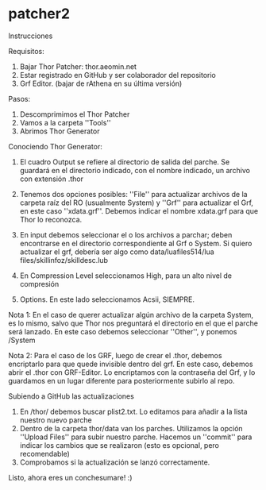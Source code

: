# patcher2
Instrucciones

Requisitos:
1. Bajar Thor Patcher: thor.aeomin.net
2. Estar registrado en GitHub y ser colaborador del repositorio
3. Grf Editor. (bajar de rAthena en su última versión)

Pasos:
1. Descomprimimos el Thor Patcher
2. Vamos a la carpeta ''Tools''
3. Abrimos Thor Generator

Conociendo Thor Generator:
1. El cuadro Output se refiere al directorio de salida del parche. Se guardará en el directorio indicado, con el nombre indicado, un archivo con extensión .thor
2. Tenemos dos opciones posibles: ''File'' para actualizar archivos de la carpeta raíz del RO (usualmente System) y ''Grf'' para actualizar el Grf, en este caso ''xdata.grf''.
   Debemos indicar el nombre xdata.grf para que Thor lo reconozca.
   
3. En input debemos seleccionar el o los archivos a parchar; deben encontrarse en el directorio correspondiente al Grf o System.
   Si quiero actualizar el grf, debería ser algo como data/luafiles514/lua files/skillinfoz/skilldesc.lub
   
4. En Compression Level seleccionamos High, para un alto nivel de compresión
5. Options. En este lado seleccionamos Acsii, SIEMPRE.

Nota 1: 
En el caso de querer actualizar algún archivo de la carpeta System, es lo mismo, salvo que Thor nos preguntará el directorio en el que el parche será lanzado.
En este caso debemos seleccionar ''Other'', y ponemos /System

Nota 2:
Para el caso de los GRF, luego de crear el .thor, debemos encriptarlo para que quede invisible dentro del grf. En este caso, debemos
abrir el .thor con GRF-Editor. Lo encriptamos con la contraseña del Grf, y lo guardamos en un lugar diferente para posteriormente subirlo al repo.

Subiendo a GitHub las actualizaciones
1. En /thor/ debemos buscar plist2.txt. Lo editamos para añadir a la lista nuestro nuevo parche
2. Dentro de la carpeta thor/data van los parches. Utilizamos la opción ''Upload Files'' para subir nuestro parche. Hacemos un ''commit'' para indicar los cambios que se realizaron (esto es opcional, pero recomendable)
3. Comprobamos si la actualización se lanzó correctamente.

Listo, ahora eres un conchesumare! :)
